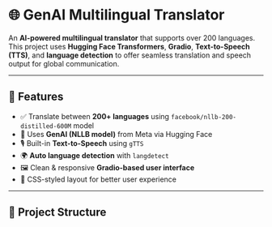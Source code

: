 # 🌐 GenAI Multilingual Translator

An **AI-powered multilingual translator** that supports over 200 languages. This project uses **Hugging Face Transformers**, **Gradio**, **Text-to-Speech (TTS)**, and **language detection** to offer seamless translation and speech output for global communication.

---

## 🧠 Features

- ✅ Translate between **200+ languages** using `facebook/nllb-200-distilled-600M` model
- 🧠 Uses **GenAI (NLLB model)** from Meta via Hugging Face
- 🎙️ Built-in **Text-to-Speech** using `gTTS`
- 🌍 **Auto language detection** with `langdetect`
- 🖼️ Clean & responsive **Gradio-based user interface**
- 🧾 CSS-styled layout for better user experience

---

## 📂 Project Structure

